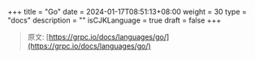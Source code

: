 +++
title = "Go"
date = 2024-01-17T08:51:13+08:00
weight = 30
type = "docs"
description = ""
isCJKLanguage = true
draft = false
+++

> 原文: [https://grpc.io/docs/languages/go/](https://grpc.io/docs/languages/go/)
